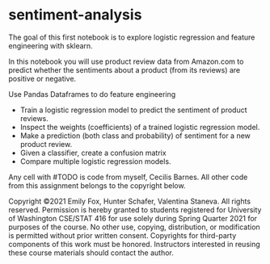# sentiment-analysis

The goal of this first notebook is to explore logistic regression and feature engineering with sklearn.

In this notebook you will use product review data from Amazon.com to predict whether the sentiments about a product (from its reviews) are positive or negative.

Use Pandas Dataframes to do feature engineering
* Train a logistic regression model to predict the sentiment of product reviews.
* Inspect the weights (coefficients) of a trained logistic regression model.
* Make a prediction (both class and probability) of sentiment for a new product review.
* Given a classifier, create a confusion matrix
* Compare multiple logistic regression models.

Any cell with #TODO is code from myself, Cecilis Barnes. All other code from this assignment belongs to the copyright below.

Copyright ©2021 Emily Fox, Hunter Schafer, Valentina Staneva. All rights reserved. Permission is hereby granted to students registered for University of Washington CSE/STAT 416 for use solely during Spring Quarter 2021 for purposes of the course. No other use, copying, distribution, or modification is permitted without prior written consent. Copyrights for third-party components of this work must be honored. Instructors interested in reusing these course materials should contact the author.
